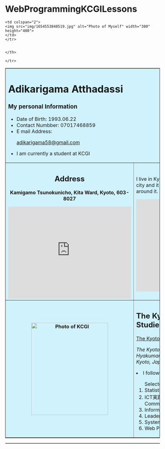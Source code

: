 # WebProgrammingKCGILessons

<!DOCTYPE html>
<html>
<head>
<title>My Bio Page</title>
</head>
<body>



<table width="800" border="1px" bgcolor="#D0F2FC">


 <td colspan="5">
 <h1> Adikarigama Atthadassi</h1>

<p>
<h3>My personal Information</h3>
<ul>
<li>Date of Birth: 1993.06.22</li>
<li>Contact Numbber: 07017468859 </li>
<li>E mail Address:</li>
<p><a 
href="mailto:adikarigama58@gmail.com">adikarigama58@gmail.com
</a></p>
<li>I am currently a student at KCGI</li>

</p>

 </td>
 
    <td colspan="2">
	<img src="img/1654553848519.jpg" alt="Photo of Myself" width="300" height="400">
    </td>
	</tr>
	
	
    </th>
	
<tr>	
	
<th scope=“col”> 
<h2> Address </h2>  
<p>
Kamigamo Tsunokunicho, Kita Ward, Kyoto, 603-8027
</p>
<iframe src="https://www.google.com/maps/embed?pb=!1m18!1m12!1m3!1d3265.4567358661056!2d135.74408826524223!3d35.07031918034138!2m3!1f0!2f0!3f0!3m2!1i1024!2i768!4f13.1!3m3!1m2!1s0x6001a870ddcc2735%3A0xa4ccebea1723177e!2sKamigamo%20Tsunokunicho%2C%20Kita%20Ward%2C%20Kyoto%2C%20603-8027!5e0!3m2!1sen!2sjp!4v1654559588909!5m2!1sen!2sjp" width="400" height="300" style="border:0;" allowfullscreen="" loading="lazy" referrerpolicy="no-referrer-when-downgrade"></iframe>
   </th>
   
   
  
<td colspan="5">
<p>
I live in Kyoto, Japan. A lovely city once it was the capital city and it is a historicl city with many Buddhist temples around it.
</p>
<iframe width="450" height="300" src="https://www.youtube.com/embed/Jd1wzlwtKJ0" title="YouTube video player" frameborder="0" allow="accelerometer; autoplay; clipboard-write; encrypted-media; gyroscope; picture-in-picture" allowfullscreen></iframe>

</td>
    
	
</tr>	
	
<th scope=“col”> <img src="img/oc_kyoto.jpg" alt="Photo of KCGI" width="250" height="300">     </th>
 
<td colspan="5">
<h2>The Kyoto College of Graduate Studies for Informatics</h2>
	<a href=“https://global.kcg.edu/”>The Kyoto College of Graduate Studies for 
Informatics.</a>
	<address>
<p> The Kyoto College of Graduate Studies for Informatics <br/> 
Hyakumanben Campus<br/>Kyoto, Japan</p>
</address>
<li>I follow following Subjects at KCGI</li>
<ol> Selected subjects

<li>Statistics for IT(e1)</li>
<li>ICT実践コミュニケーション(b)Professional Communications in the ICT Industry(b)</li>
<li>Information Systems for Enterprises(e)</li>
<li>Leadership Theory(e)</li>
<li>System Integration and e-Business(e)[2H]</li>
<li>Web Programming 1(e1)</li>
</ol>

</td>
 <tr>


	</tr>   

</tr>
</table>


<table border="1">
  


</body>
</html>
